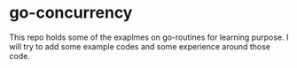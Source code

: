 # go-concurrency
This repo holds some of the exaplmes on go-routines for learning purpose. I will try to add some example codes and some experience around those code.
